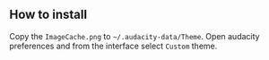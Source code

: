 ## How to install

Copy the `ImageCache.png` to  `~/.audacity-data/Theme`. Open audacity preferences and from the interface select `Custom` theme.